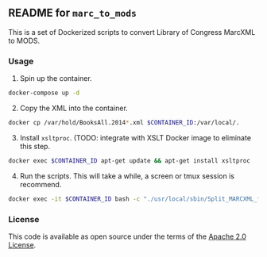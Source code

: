 ## README for `marc_to_mods`

This is a set of Dockerized scripts to convert Library of Congress MarcXML to MODS.

### Usage

1. Spin up the container.

```bash
docker-compose up -d
```

2. Copy the XML into the container.

```bash 
docker cp /var/hold/BooksAll.2014*.xml $CONTAINER_ID:/var/local/.
```

3. Install `xsltproc`. (TODO: integrate with XSLT Docker image to eliminate this step.

```bash
docker exec $CONTAINER_ID apt-get update && apt-get install xsltproc
```

4. Run the scripts.  This will take a while, a screen or tmux session is recommend.

```bash
docker exec -it $CONTAINER_ID bash -c "./usr/local/sbin/Split_MARCXML_file.sh /var/local/BooksAll.2014*.xml 500"
```

### License

This code is available as open source under the terms of the [Apache 2.0 License](https://opensource.org/licenses/Apache-2.0).
